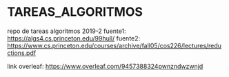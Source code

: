 # TAREAS_ALGORITMOS
repo de tareas algoritmos 2019-2
fuente1: https://algs4.cs.princeton.edu/99hull/
fuente2: https://www.cs.princeton.edu/courses/archive/fall05/cos226/lectures/reductions.pdf


link overleaf: https://www.overleaf.com/9457388324pwnzndwzwnjd
